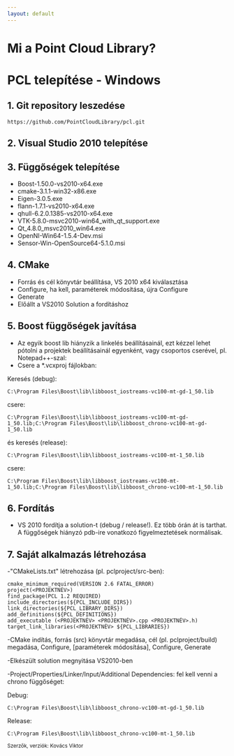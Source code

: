 ```yaml
---
layout: default
---
```


# Mi a Point Cloud Library?


# PCL telepítése - Windows


## 1. Git repository leszedése
`https://github.com/PointCloudLibrary/pcl.git`
## 2. Visual Studio 2010 telepítése
## 3. Függőségek telepítése
- Boost-1.50.0-vs2010-x64.exe
- cmake-3.1.1-win32-x86.exe
- Eigen-3.0.5.exe
- flann-1.7.1-vs2010-x64.exe
- qhull-6.2.0.1385-vs2010-x64.exe
- VTK-5.8.0-msvc2010-win64_with_qt_support.exe
- Qt_4.8.0_msvc2010_win64.exe
- OpenNI-Win64-1.5.4-Dev.msi
- Sensor-Win-OpenSource64-5.1.0.msi

## 4. CMake
- Forrás és cél könyvtár beállítása, VS 2010 x64 kiválasztása
- Configure, ha kell, paraméterek módosítása, újra Configure
- Generate
- Előállt a VS2010 Solution a fordításhoz

## 5. Boost függőségek javítása
- Az egyik boost lib hiányzik a linkelés beállításainál, ezt kézzel lehet pótolni a projektek beállításainál egyenként, vagy csoportos cserével, pl. Notepad++-szal:
- Csere a *.vcxproj fájlokban:

Keresés (debug):

```
C:\Program Files\Boost\lib\libboost_iostreams-vc100-mt-gd-1_50.lib
```

csere:

```
C:\Program Files\Boost\lib\libboost_iostreams-vc100-mt-gd-1_50.lib;C:\Program Files\Boost\lib\libboost_chrono-vc100-mt-gd-1_50.lib
```

és keresés (release):

```
C:\Program Files\Boost\lib\libboost_iostreams-vc100-mt-1_50.lib
```

csere:

```
C:\Program Files\Boost\lib\libboost_iostreams-vc100-mt-1_50.lib;C:\Program Files\Boost\lib\libboost_chrono-vc100-mt-1_50.lib
```

## 6. Fordítás
- VS 2010 fordítja a solution-t (debug / release!). Ez több órán át is tarthat. A függőségek hiányzó pdb-ire vonatkozó figyelmeztetések normálisak.

## 7. Saját alkalmazás létrehozása
-"CMakeLists.txt" létrehozása (pl. pclproject/src-ben):

```
cmake_minimum_required(VERSION 2.6 FATAL_ERROR)
project(<PROJEKTNÉV>)
find_package(PCL 1.2 REQUIRED)
include_directories(${PCL_INCLUDE_DIRS})
link_directories(${PCL_LIBRARY_DIRS})
add_definitions(${PCL_DEFINITIONS})
add_executable (<PROJEKTNÉV> <PROJEKTNÉV>.cpp <PROJEKTNÉV>.h)
target_link_libraries(<PROJEKTNÉV> ${PCL_LIBRARIES})
```

-CMake indítás, forrás (src) könyvtár megadása, cél (pl. pclproject/build) megadása, Configure, [paraméterek módosítása], Configure, Generate

-Elkészült solution megnyitása VS2010-ben

-Project/Properties/Linker/Input/Additional Dependencies: fel kell venni a chrono függőséget:

Debug:

	C:\Program Files\Boost\lib\libboost_chrono-vc100-mt-gd-1_50.lib

Release:

	C:\Program Files\Boost\lib\libboost_chrono-vc100-mt-1_50.lib

<small>Szerzők, verziók: Kovács Viktor</small>